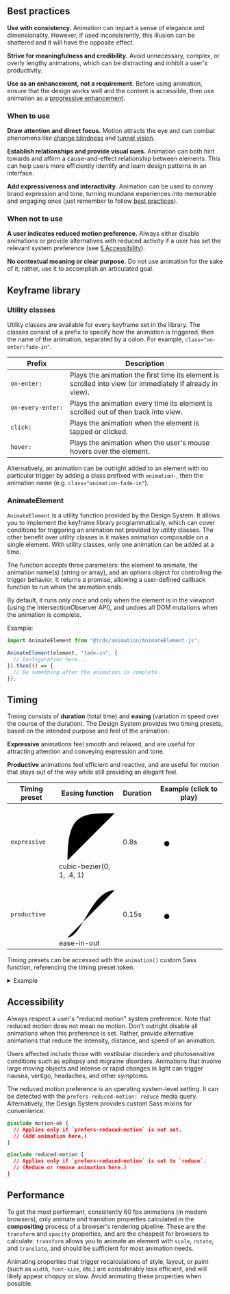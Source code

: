 <!--lead
  Animation engages users, creates memorable experiences, focuses attention, and adds expressiveness. Use wisely, however: animation can distracting and annoying if used improperly, especially for users with vestibular disorders.
lead-->

## Best practices

**Use with consistency.** Animation can impart a sense of elegance and dimensionality. However, if used inconsistently, this illusion can be shattered and it will have the opposite effect.

**Strive for meaningfulness and credibility.** Avoid unnecessary, complex, or overly lengthy animations, which can be distracting and inhibit a user's productivity.

**Use as an enhancement, not a requirement.** Before using animation, ensure that the design works well and the content is accessible, then use animation as a [progressive enhancement](https://www.smashingmagazine.com/2009/04/progressive-enhancement-what-it-is-and-how-to-use-it/ "Progressive Enhancement: What It Is, And How To Use It? — Smashing Magazine").

### When to use

**Draw attention and direct focus.** Motion attracts the eye and can combat phenomena like [change blindness](https://www.nngroup.com/articles/change-blindness-definition/ "Change Blindness in UX — Nielsen Norman Group") and [tunnel vision](https://www.nngroup.com/articles/tunnel-vision-and-selective-attention/).

**Establish relationships and provide visual cues.** Animation can both hint towards and affirm a cause-and-effect relationship between elements. This can help users more efficiently identify and learn design patterns in an interface.

**Add expressiveness and interactivity.** Animation can be used to convey brand expression and tone, turning mundane experiences into memorable and engaging ones (just remember to follow [best practices](#best-practices)).

### When not to use

**A user indicates reduced motion preference.** Always either disable animations or provide alternatives with reduced activity if a user has set the relevant system preference (see [&sect; Accessibility](#accessibility)).

**No contextual meaning or clear purpose.** Do not use animation for the sake of it; rather, use it to accomplish an articulated goal.

## Keyframe library

<!--twig
  {{ include("@tcds/components/message/message.html.twig", {
    content: "<b>Coming soon.</b> Check back later for documentation of the library of prebuilt keyframe animations provided by the Design System.",
  }) }}
twig-->

### Utility classes

Utility classes are available for every keyframe set in the library. The classes consist of a prefix to specify how the animation is triggered, then the name of the animation, separated by a colon. For example, `class="on-enter:fade-in"`.

<table>
  <thead>
    <tr>
      <th>Prefix</th>
      <th>Description</th>
    </tr>
  </thead>
  <tbody>
    <tr>
      <td><code>on-enter:</code></td>
      <td>Plays the animation the first time its element is scrolled into view (or immediately if already in view).</td>
    </tr>
    <tr>
      <td><code style="white-space: nowrap">on-every-enter:</code></td>
      <td>Plays the animation every time its element is scrolled out of then back into view.</td>
    </tr>
    <tr>
      <td><code>click:</code></td>
      <td>Plays the animation when the element is tapped or clicked.</td>
    </tr>
    <tr>
      <td><code>hover:</code></td>
      <td>Plays the animation when the user's mouse hovers over the element.</td>
    </tr>
  </tbody>
</table>

Alternatively, an animation can be outright added to an element with no particular trigger by adding a class prefixed with `animation-`, then the animation name (e.g. `class="animation-fade-in"`).

### AnimateElement

`AnimateElement` is a utility function provided by the Design System. It allows you to implement the keyframe library programmatically, which can cover conditions for triggering an animation not provided by utility classes. The other benefit over utility classes is it makes animation composable on a single element. With utility classes, only one animation can be added at a time.

The function accepts three parameters: the element to animate, the animation name(s) (string or array), and an options object for controlling the trigger behavior. It returns a promise, allowing a user-defined callback function to run when the animation ends.

By default, it runs only once and only when the element is in the viewport (using the IntersectionObserver API), and undoes all DOM mutations when the animation is complete.

Example:

```javascript
import AnimateElement from "@tcds/animation/AnimateElement.js";

AnimateElement(element, "fade-in", {
  // Configuration here...
}).then(() => {
  // Do something after the animation is complete.
});
```

## Timing
Timing consists of **duration** (total time) and **easing** (variation in speed over the course of the duration). The Design System provides two timing presets, based on the intended purpose and feel of the animation:

**Expressive** animations feel smooth and relaxed, and are useful for attracting attention and conveying expression and tone.

**Productive** animations feel efficient and reactive, and are useful for motion that stays out of the way while still providing an elegant feel.

<table class="timing-table">
  <thead>
    <tr>
      <th>Timing preset</th>
      <th>Easing function</th>
      <th>Duration</th>
      <th>Example (click to play)</th>
    </tr>
  </thead>
  <tbody>
    <tr>
      <td><code>expressive</code></td>
      <td>
        <svg width="150" height="150" class="timing-graph easing-function" xmlns="http://www.w3.org/2000/svg">
          <path d="M 20 130 C20 20, 52 20, 130 20" class="easing-curve" />
        </svg><br>
        cubic-bezier(0, 1, .4, 1)
      </td>
      <td>0.8s</td>
      <td>
        <svg width="200" height="30" class="timing-graph" xmlns="http://www.w3.org/2000/svg">
          <circle r="6" cx="20" cy="15" class="easing-pacer"">
            <animateMotion class="easing-pacer-path" begin="none" dur="0.8s" path="M 0 0 L 160 0" calcMode="spline" keySplines="0 1 .4 1" keyTimes="0 ; 1" fill="freeze" />
          </circle>
        </svg>
      </td>
    </tr>
    <tr>
      <td><code>productive</code></td>
      <td>
        <svg width="150" height="150" class="timing-graph easing-function" xmlns="http://www.w3.org/2000/svg">
          <path d="M 20 130 C54.6 130, 75.4 20, 130 20" class="easing-curve" />
        </svg><br>
        ease-in-out
      </td>
      <td>0.15s</td>
      <td>
        <svg width="200" height="30" class="timing-graph" xmlns="http://www.w3.org/2000/svg">
          <circle r="6" cx="20" cy="15" class="easing-pacer"">
            <animateMotion class="easing-pacer-path" begin="none" dur="0.15s" path="M 0 0 L 160 0" calcMode="spline" keySplines=".42 0 .58 1" keyTimes="0 ; 1" fill="freeze" />
          </circle>
        </svg>
      </td>
    </tr>
  </tbody>
</table>

<script>
(function() {
  document.querySelectorAll(".timing-graph").forEach((graph) => {
    const pacerPath = graph.querySelector(".easing-pacer-path");

    if(pacerPath) {
      graph.addEventListener("click", () => {
        pacerPath.beginElement();
      });
    }
  });
}());
</script>

Timing presets can be accessed with the `animation()` custom Sass function, referencing the timing preset token.

<details>
  <summary>Example</summary>
  <div>

```css
/* Input SCSS. */
p {
  transition: all animation("expressive");
}

/* Output CSS. */
p {
  transition: all .8s cubic-bezier(0, 1, .4, 1);
}
```
  </div>
</details>

## Accessibility

Always respect a user's "reduced motion" system preference. Note that reduced motion does not mean no motion. Don't outright disable all animations when this preference is set. Rather, provide alternative animations that reduce the intensity, distance, and speed of an animation.

Users affected include those with vestibular disorders and photosensitive conditions such as epilepsy and migraine disorders. Animations that involve large moving objects and intense or rapid changes in light can trigger nausea, vertigo, headaches, and other symptoms.

The reduced motion preference is an operating system-level setting. It can be detected with the `prefers-reduced-motion: reduce` media query. Alternatively, the Design System provides custom Sass mixins for convenience:

```css
@include motion-ok {
  // Applies only if `prefers-reduced-motion` is not set.
  // (Add animation here.)
}

@include reduced-motion {
  // Applies only if `prefers-reduced-motion` is set to `reduce`.
  // (Reduce or remove animation here.)
}
```

## Performance

To get the most performant, consistently 60 fps animations (in modern browsers), only animate and transition properties calculated in the **compositing** process of a browser's rendering pipeline. These are the `transform` and `opacity` properties, and are the cheapest for browsers to calculate. `transform` allows you to animate an element with `scale`, `rotate`, and `translate`, and should be sufficient for most animation needs.

Animating properties that trigger recalculations of style, layout, or paint (such as `width`, `font-size`, etc.) are considerably less efficient, and will likely appear choppy or slow. Avoid animating these properties when possible.

<!--
Further reading:
https://www.designsystems.com/5-steps-for-including-motion-design-in-your-system/
https://xd.adobe.com/ideas/wp-content/uploads/2021/06/Animation-in-Design-Systems.pdf
https://www.smashingmagazine.com/2019/02/animation-design-system/
https://www.invisionapp.com/inside-design/motion-design-systems/
https://medium.com/@aviadtend/motion-design-system-practical-guide-8c15599262fe

Examples:
https://ant.design/docs/spec/motion
https://material.io/design/motion/understanding-motion.html#principles
https://www.carbondesignsystem.com/guidelines/motion/overview/
https://www.ibm.com/design/language/animation/overview/
https://developer.apple.com/design/human-interface-guidelines/macos/visual-design/animation/
https://developer.apple.com/design/human-interface-guidelines/ios/visual-design/animation/
https://developer.microsoft.com/en-us/fluentui#/styles/web/motion
https://design.gitlab.com/product-foundations/motion
https://www.audi.com/ci/en/guides/user-interface/ui-animation/response-effect.html 
-->